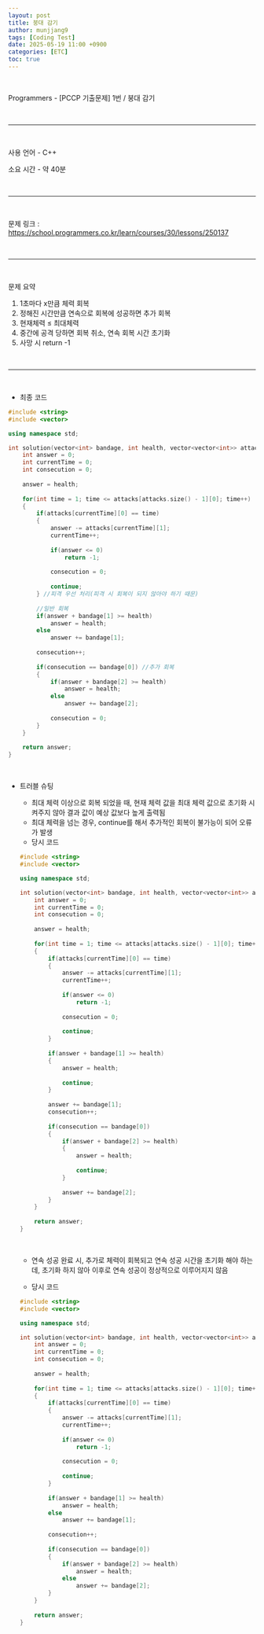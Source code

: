 ```yaml
---
layout: post
title: 붕대 감기
author: munjjang9
tags: [Coding Test]
date: 2025-05-19 11:00 +0900
categories: [ETC]
toc: true
---
```


<br>

Programmers - [PCCP 기출문제] 1번 / 붕대 감기

<br>

---

<br>

사용 언어 - C++

소요 시간 - 약 40분

<br>

---

<br>

문제 링크 : https://school.programmers.co.kr/learn/courses/30/lessons/250137

<br>

---

<br>

문제 요약

1. 1초마다 x만큼 체력 회복
2. 정해진 시간만큼 연속으로 회복에 성공하면 추가 회복
3. 현재체력 ≤ 최대체력
4. 중간에 공격 당하면 회복 취소, 연속 회복 시간 초기화
5. 사망 시 return -1

<br>

---

<br>

- 최종 코드

```cpp
#include <string>
#include <vector>

using namespace std;

int solution(vector<int> bandage, int health, vector<vector<int>> attacks) {
    int answer = 0;
    int currentTime = 0;
    int consecution = 0;
    
    answer = health;
    
    for(int time = 1; time <= attacks[attacks.size() - 1][0]; time++)
    {
        if(attacks[currentTime][0] == time)
        {
            answer -= attacks[currentTime][1];
            currentTime++;
            
            if(answer <= 0)
                return -1;
            
            consecution = 0;
            
            continue;
        } //피격 우선 처리(피격 시 회복이 되지 않아야 하기 때문)
        
        //일반 회복
        if(answer + bandage[1] >= health)
            answer = health;
        else
            answer += bandage[1];
        
        consecution++;
        
        if(consecution == bandage[0]) //추가 회복
        {
            if(answer + bandage[2] >= health)
                answer = health;
            else
                answer += bandage[2];
            
            consecution = 0;
        }
    }
    
    return answer;
}
```

<br>

- 트러블 슈팅
    - 최대 체력 이상으로 회복 되었을 때, 현재 체력 값을 최대 체력 값으로 초기화 시켜주지 않아 결과 값이 예상 값보다 높게 출력됨
    - 최대 체력을 넘는 경우, continue를 해서 추가적인 회복이 불가능이 되어 오류가 발생
    - 당시 코드
    
    ```cpp
    #include <string>
    #include <vector>
    
    using namespace std;
    
    int solution(vector<int> bandage, int health, vector<vector<int>> attacks) {
        int answer = 0;
        int currentTime = 0;
        int consecution = 0;
        
        answer = health;
        
        for(int time = 1; time <= attacks[attacks.size() - 1][0]; time++)
        {
            if(attacks[currentTime][0] == time)
            {
                answer -= attacks[currentTime][1];
                currentTime++;
                
                if(answer <= 0)
                    return -1;
                
                consecution = 0;
                
                continue;
            }
            
            if(answer + bandage[1] >= health)
            {
                answer = health;
                
                continue;
            }
                
            answer += bandage[1];
            consecution++;
            
            if(consecution == bandage[0])
            {
                if(answer + bandage[2] >= health)
                {
                    answer = health;
                    
                    continue;
                }
            
                answer += bandage[2];
            }
        }
        
        return answer;
    }
    ```
    
    <br>

    - 연속 성공 완료 시, 추가로 체력이 회복되고 연속 성공 시간을 초기화 해야 하는데, 초기화 하지 않아 이후로 연속 성공이 정상적으로 이루어지지 않음
    
    - 당시 코드
    
    ```cpp
    #include <string>
    #include <vector>
    
    using namespace std;
    
    int solution(vector<int> bandage, int health, vector<vector<int>> attacks) {
        int answer = 0;
        int currentTime = 0;
        int consecution = 0;
        
        answer = health;
        
        for(int time = 1; time <= attacks[attacks.size() - 1][0]; time++)
        {
            if(attacks[currentTime][0] == time)
            {
                answer -= attacks[currentTime][1];
                currentTime++;
                
                if(answer <= 0)
                    return -1;
                
                consecution = 0;
                
                continue;
            }
            
            if(answer + bandage[1] >= health)
                answer = health;
            else
                answer += bandage[1];
            
            consecution++;
            
            if(consecution == bandage[0])
            {
                if(answer + bandage[2] >= health)
                    answer = health;
                else
                    answer += bandage[2];
            }
        }
        
        return answer;
    }
    ```